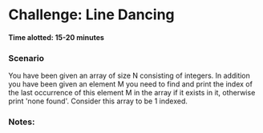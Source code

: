 # Challenge: Line Dancing
#### Time alotted: 15-20 minutes

### Scenario
You have been given an array of size N consisting of integers. In addition you have been given an element M you need to find and print the index of the last occurrence of this element M in the array if it exists in it, otherwise print 'none found'. Consider this array to be 1 indexed.

### Notes:

